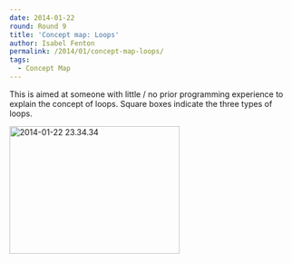 ```yaml
---
date: 2014-01-22
round: Round 9
title: 'Concept map: Loops'
author: Isabel Fenton
permalink: /2014/01/concept-map-loops/
tags:
  - Concept Map
---
```

This is aimed at someone with little / no prior programming experience to explain the concept of loops. Square boxes indicate the three types of loops.

[<img class="alignnone size-medium wp-image-5630" alt="2014-01-22 23.34.34" src="http://files.software-carpentry.org/training-course/2014/01/2014-01-22-23.34.34-e1390434595784-300x225.jpg" width="300" height="225" />][1]

 [1]: http://files.software-carpentry.org/training-course/2014/01/2014-01-22-23.34.34-e1390434595784.jpg
